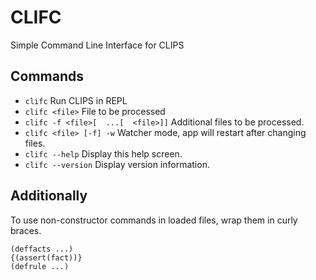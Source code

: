 # CLIFC
Simple Command Line Interface for CLIPS

## Commands
 - `clifc` Run CLIPS in REPL
 - `clifc <file>` File to be processed
 - `clifc -f <file>[  ...[  <file>]]` Additional files to be processed.
 - `clifc <file> [-f] -w` Watcher mode, app will restart after changing files.
 - `clifc --help` Display this help screen.
 - `clifc --version` Display version information.

## Additionally
To use non-constructor commands in loaded files, wrap them in curly braces.
```
(deffacts ...)
{(assert(fact))}
(defrule ...)
```
